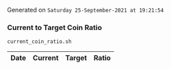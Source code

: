 Generated on `Saturday 25-September-2021 at 19:21:54`

### Current to Target Coin Ratio
`current_coin_ratio.sh`

Date|Current|Target|Ratio
---|---|---|---
